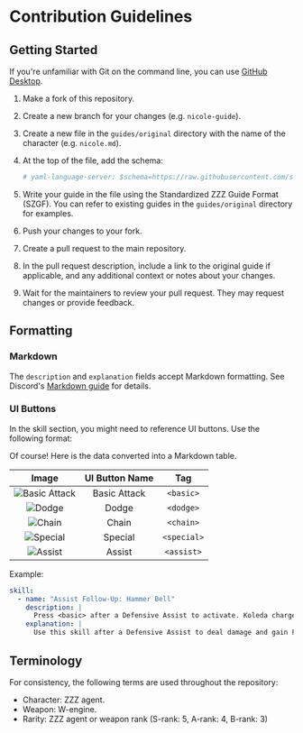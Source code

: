 # Contribution Guidelines

## Getting Started

If you're unfamiliar with Git on the command line, you can use [GitHub Desktop](https://desktop.github.com/).

1. Make a fork of this repository.
1. Create a new branch for your changes (e.g. `nicole-guide`).
1. Create a new file in the `guides/original` directory with the name of the character (e.g. `nicole.md`).
1. At the top of the file, add the schema:

   ```yml
   # yaml-language-server: $schema=https://raw.githubusercontent.com/seriaati/zzz-guides/refs/heads/main/schema.json
   ```

1. Write your guide in the file using the Standardized ZZZ Guide Format (SZGF). You can refer to existing guides in the `guides/original` directory for examples.
1. Push your changes to your fork.
1. Create a pull request to the main repository.
1. In the pull request description, include a link to the original guide if applicable, and any additional context or notes about your changes.
1. Wait for the maintainers to review your pull request. They may request changes or provide feedback.

## Formatting

### Markdown

The `description` and `explanation` fields accept Markdown formatting. See Discord's [Markdown guide](https://support.discord.com/hc/en-us/articles/210298617) for details.

### UI Buttons

In the skill section, you might need to reference UI buttons. Use the following format:

Of course! Here is the data converted into a Markdown table.

| Image | UI Button Name | Tag |
| :---: | :---: | :---: |
| ![Basic Attack](https://api.hakush.in/zzz/UI/Icon_Normal.webp) | Basic Attack | `<basic>` |
| ![Dodge](https://api.hakush.in/zzz/UI/Icon_Evade.webp) | Dodge | `<dodge>` |
| ![Chain](https://api.hakush.in/zzz/UI/Icon_UltimateReady.webp) | Chain | `<chain>` |
| ![Special](https://api.hakush.in/zzz/UI/Icon_SpecialReady.webp) | Special | `<special>` |
| ![Assist](https://api.hakush.in/zzz/UI/Icon_Switch.webp) | Assist | `<assist>` |

Example:

```yaml
skill:
  - name: "Assist Follow-Up: Hammer Bell"
    description: |
      Press <basic> after a Defensive Assist to activate. Koleda charges and strikes enemies in front, dealing Fire DMG and obtaining Furnace Fire effect.
    explanation: |
      Use this skill after a Defensive Assist to deal damage and gain Furnace Fire, which increases your damage output.
```

## Terminology

For consistency, the following terms are used throughout the repository:

- Character: ZZZ agent.
- Weapon: W-engine.
- Rarity: ZZZ agent or weapon rank (S-rank: 5, A-rank: 4, B-rank: 3)
